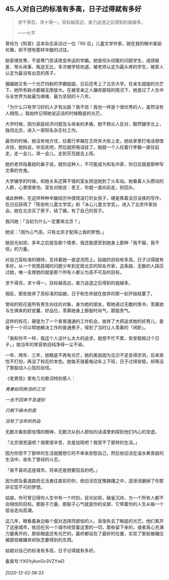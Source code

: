 ## 45.人对自己的标准有多高，日子过得就有多好

> 求千得百，求十得一。目标越高远，奋力追逐之后得到的就越多。   
> 
> ——七芊 


曾经为《知音》这本杂志采访过一位「90 后」儿童文学作家，她在我的眼中美丽优雅，却不想有那样辛酸的过往。 


她家境贫寒，不是寒门苦读改变命运的学霸。她是彻头彻尾的问题学生，成绩极差、带头闹事、叛逆无比，多次被学校劝退，被老师认定为最头疼的学生，被家人认定为最没有出息的孩子。 


偏偏她又有一个光芒四射的学霸姐姐，日后还考上了北京大学。在亲生姐姐的光芒下，她所有缺点都被无限放大。在被至亲之人嫌弃鄙视的情况下，她度过了人生中与全世界为敌最为艰难、最为坚韧的十八年。 


「为什么只有学习好的人才有出路？我不信！我也一样是个很优秀的人，虽然没有人相信。」我始终记得她说这话的时候眼底的光芒。 


大学时候，因为家庭经济问题及与母亲的矛盾，她不顾众人反对，毅然辍学北上，独闯北京，进入一家知名杂志社工作。 


最穷的时候，她没有地方住，拉着行李箱在王府井大街上走。她给家里打电话想借点钱，她妈说，你去死吧，然后就把电话挂了。她就一个人拉着行李箱一直往前走，走一会儿，哭一会儿，走到天亮就去上班。 


她的老师指着她的鼻子说，就你这种人，不可能成为知名作家，你日后就是那种写文章的穷鬼。 


大学辍学的时候，和她关系还算不错的室友把送她到了火车站。她看着人头攒动的人群，心里很害怕，室友对她说：老王，你就一直向前走，别回头。 


诸此种种，在这样种种辛酸经历中摸爬滚打的女孩子，硬是靠着没日没夜的写作，在日后获得了「陈伯吹儿童文学奖」和「冰心儿童文学奖」，进入了北京作家协会。她在北京买了房子，结了婚，有了自己的孩子。 


我问她：「当初为什么一定要来北京？」 


她说：「因为心气高，只有北京才配得上我的梦想。」 


她目光如炬，多年之后提及那个情景，我还能感受到她身上那种「我不服，我不信」的力量。 


对自己高标准的期待，支持着她一直逆流而上。姑娘的目标有多高，日子过得就有多好。从一个贫困县城的问题少年到定居北京的知名作家，这条路，无数的人踩压过她，唯一支撑她的就是那个所有人都认为高不可及的目标。 


求千得百，求十得一。目标越高远，奋力追逐之后得到的就越多。 


相反，那些放弃了高标准的姑娘，日子和生命就在放弃的那一刻开始枯萎了。 


曾经的校花是所有男生向往的对象，身为她的朋友，帮她递过无数的情书，羡慕她与生俱来的好皮囊，好品位，羡慕她身上那股时尚气，那股贵气。 


这样的校花，硬是为了一个普普通通的工作机会，放弃了大把追求她的好男儿，委身于一个可以帮她解决工作的普通男子，得到了当时让人羡慕的「闲职」。 


「我和你不一样，我这个人没什么太大的追求，就想不忙不累，安安稳稳过个日子。」她当年的笑容依旧纯净得一尘不染。 


一年、两年、三年，她眼底不再有光芒，她的美丽因为见识不足变得空洞，后来索性不打扮，再没了校花的本色。她每天骑着电动车上下班，日子过得安稳，却再没了那股动人心弦的自信。 


《老男孩》里有几句歌词特别感人： 


*青春如同奔流的江河*


*一去不回来不及道别*


*只剩下麻木的我*


*没有了当年的热血*


无数次看到那怯懦的眼神，无数次从别人胆怯的话语里刺探到他们内心的空虚。 


「北京很苦逼吧？很累很辛苦，总是加班吧？我受不了那样的生活。」 


因为你受不了那样的生活就臆想它的不幸来安慰自己，然后依旧活在温水煮青蛙的生活中，丧失了曾经的斗志。 


「我不喜欢这座城市，将来还是想要回去的吧。」 


因为顾及着退路而无法勇往直前的你，依旧活在犹豫踌躇之中，逐渐消磨掉了你那非实现不可的梦想。 


姑娘，你可曾记得你人生中有一个时刻，目光如炬，破釜沉舟，为一个所有人都不会相信的目标。那股子力量、那股子心气就是你的全部，它带着你的人生从每一个低谷走向高潮。 


这几年，眼看着身边每个面对选择而胆怯的人，渐渐失去了眼底的光芒。他们离开了这座城市，依旧在另一个城市经受着这里的一切，那些留下来的，或者真心充满力量离开的，那些眼底还有光芒的，最终都站在了最好的位置，实现了那些被碾压被鄙视被嫌弃却执念要得到的东西。 


姑娘对自己的标准有多高，日子过得就有多好。 


备案号:YX01rjAorGv3VZYwD


###### 2020-12-02 06:33
